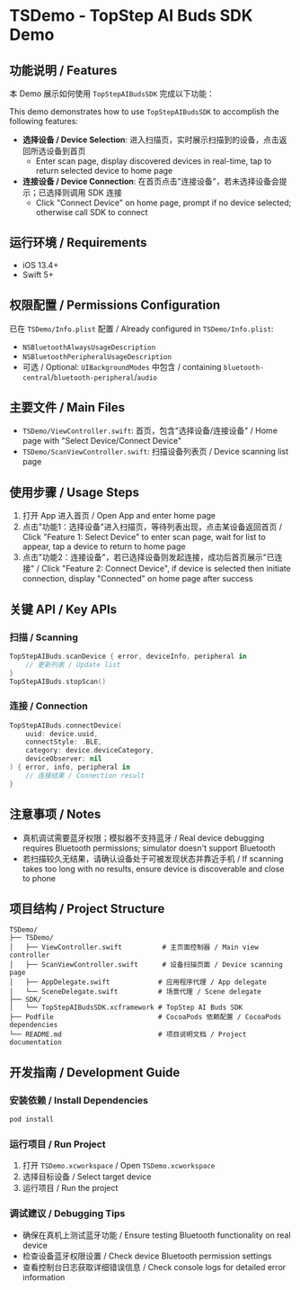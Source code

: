 # TSDemo - TopStep AI Buds SDK Demo

## 功能说明 / Features

本 Demo 展示如何使用 `TopStepAIBudsSDK` 完成以下功能：

This demo demonstrates how to use `TopStepAIBudsSDK` to accomplish the following features:

- **选择设备 / Device Selection**: 进入扫描页，实时展示扫描到的设备，点击返回所选设备到首页
  - Enter scan page, display discovered devices in real-time, tap to return selected device to home page
- **连接设备 / Device Connection**: 在首页点击"连接设备"，若未选择设备会提示；已选择则调用 SDK 连接
  - Click "Connect Device" on home page, prompt if no device selected; otherwise call SDK to connect

## 运行环境 / Requirements

- iOS 13.4+
- Swift 5+

## 权限配置 / Permissions Configuration

已在 `TSDemo/Info.plist` 配置 / Already configured in `TSDemo/Info.plist`:

- `NSBluetoothAlwaysUsageDescription`
- `NSBluetoothPeripheralUsageDescription`
- 可选 / Optional: `UIBackgroundModes` 中包含 / containing `bluetooth-central`/`bluetooth-peripheral`/`audio`

## 主要文件 / Main Files

- `TSDemo/ViewController.swift`: 首页，包含"选择设备/连接设备" / Home page with "Select Device/Connect Device"
- `TSDemo/ScanViewController.swift`: 扫描设备列表页 / Device scanning list page

## 使用步骤 / Usage Steps

1. 打开 App 进入首页 / Open App and enter home page
2. 点击"功能1：选择设备"进入扫描页，等待列表出现，点击某设备返回首页 / Click "Feature 1: Select Device" to enter scan page, wait for list to appear, tap a device to return to home page
3. 点击"功能2：连接设备"，若已选择设备则发起连接，成功后首页展示"已连接" / Click "Feature 2: Connect Device", if device is selected then initiate connection, display "Connected" on home page after success

## 关键 API / Key APIs

### 扫描 / Scanning
```swift
TopStepAIBuds.scanDevice { error, deviceInfo, peripheral in 
    // 更新列表 / Update list
}
TopStepAIBuds.stopScan()
```

### 连接 / Connection
```swift
TopStepAIBuds.connectDevice(
    uuid: device.uuid, 
    connectStyle: .BLE, 
    category: device.deviceCategory, 
    deviceObserver: nil
) { error, info, peripheral in 
    // 连接结果 / Connection result
}
```

## 注意事项 / Notes

- 真机调试需要蓝牙权限；模拟器不支持蓝牙 / Real device debugging requires Bluetooth permissions; simulator doesn't support Bluetooth
- 若扫描较久无结果，请确认设备处于可被发现状态并靠近手机 / If scanning takes too long with no results, ensure device is discoverable and close to phone

## 项目结构 / Project Structure

```
TSDemo/
├── TSDemo/
│   ├── ViewController.swift          # 主页面控制器 / Main view controller
│   ├── ScanViewController.swift      # 设备扫描页面 / Device scanning page
│   ├── AppDelegate.swift            # 应用程序代理 / App delegate
│   └── SceneDelegate.swift          # 场景代理 / Scene delegate
├── SDK/
│   └── TopStepAIBudsSDK.xcframework # TopStep AI Buds SDK
├── Podfile                          # CocoaPods 依赖配置 / CocoaPods dependencies
└── README.md                        # 项目说明文档 / Project documentation
```

## 开发指南 / Development Guide

### 安装依赖 / Install Dependencies
```bash
pod install
```

### 运行项目 / Run Project
1. 打开 `TSDemo.xcworkspace` / Open `TSDemo.xcworkspace`
2. 选择目标设备 / Select target device
3. 运行项目 / Run the project

### 调试建议 / Debugging Tips
- 确保在真机上测试蓝牙功能 / Ensure testing Bluetooth functionality on real device
- 检查设备蓝牙权限设置 / Check device Bluetooth permission settings
- 查看控制台日志获取详细错误信息 / Check console logs for detailed error information


